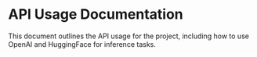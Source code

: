 # API Usage Documentation
This document outlines the API usage for the project, including how to use OpenAI and HuggingFace for inference tasks.
